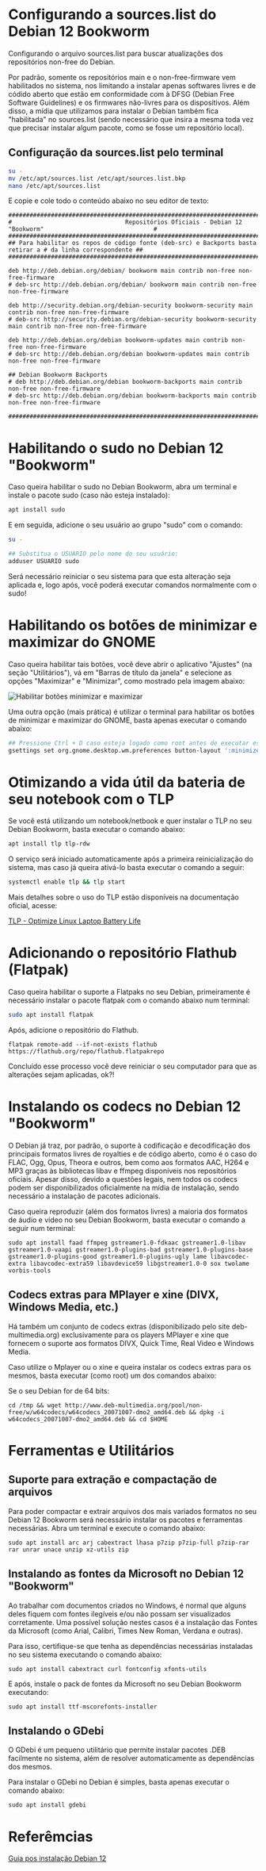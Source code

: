 # Configurando a sources.list do Debian 12 Bookworm

Configurando o arquivo sources.list para buscar atualizações dos repositórios non-free do Debian.

Por padrão, somente os repositórios main e o non-free-firmware vem habilitados no sistema, nos limitando a instalar apenas softwares livres e de códido aberto que estão em conformidade com à DFSG (Debian Free Software Guidelines) e os firmwares não-livres para os dispositivos. Além disso, a mídia que utilizamos para instalar o Debian também fica "habilitada" no sources.list (sendo necessário que insira a mesma toda vez que precisar instalar algum pacote, como se fosse um repositório local).

## Configuração da sources.list pelo terminal

``` bash
su -
mv /etc/apt/sources.list /etc/apt/sources.list.bkp
nano /etc/apt/sources.list
```

E copie e cole todo o conteúdo abaixo no seu editor de texto:

```
#############################################################################################################
#                                Repositórios Oficiais - Debian 12 "Bookworm"                               #
#############################################################################################################
## Para habilitar os repos de código fonte (deb-src) e Backports basta retirar a # da linha correspondente ##
#############################################################################################################

deb http://deb.debian.org/debian/ bookworm main contrib non-free non-free-firmware
# deb-src http://deb.debian.org/debian/ bookworm main contrib non-free non-free-firmware

deb http://security.debian.org/debian-security bookworm-security main contrib non-free non-free-firmware
# deb-src http://security.debian.org/debian-security bookworm-security main contrib non-free non-free-firmware

deb http://deb.debian.org/debian bookworm-updates main contrib non-free non-free-firmware
# deb-src http://deb.debian.org/debian bookworm-updates main contrib non-free non-free-firmware

## Debian Bookworm Backports
# deb http://deb.debian.org/debian bookworm-backports main contrib non-free non-free-firmware
# deb-src http://deb.debian.org/debian bookworm-backports main contrib non-free non-free-firmware

##############################################################################################################
 ```

# Habilitando o sudo no Debian 12 "Bookworm"

Caso queira habilitar o sudo no Debian Bookworm, abra um terminal e instale o pacote sudo (caso não esteja instalado):

``` bash
apt install sudo
```

E em seguida, adicione o seu usuário ao grupo "sudo" com o comando:

``` bash
su -

## Substitua o USUARIO pelo nome do seu usuário:
adduser USUARIO sudo
```

Será necessário reiniciar o seu sistema para que esta alteração seja aplicada e, logo após, você poderá executar comandos normalmente com o sudo!

# Habilitando os botões de minimizar e maximizar do GNOME

Caso queira habilitar tais botões, você deve abrir o aplicativo "Ajustes" (na seção "Utilitários"), vá em "Barras de título da janela" e selecione as opções "Maximizar" e "Minimizar", como mostrado pela imagem abaixo:

![Habilitar botões minimizar e maximizar](assets/Habilitar-botoes-Minimizar-Maximizar-GNOME.webp)

Uma outra opção (mais prática) é utilizar o terminal para habilitar os botões de minimizar e maximizar do GNOME, basta apenas executar o comando abaixo:

``` bash
## Pressione Ctrl + D caso esteja logado como root antes de executar esse comando, ok?!
gsettings set org.gnome.desktop.wm.preferences button-layout ':minimize,maximize,close'
```

# Otimizando a vida útil da bateria de seu notebook com o TLP

Se você está utilizando um notebook/netbook e quer instalar o TLP no seu Debian Bookworm, basta executar o comando abaixo:

``` bash
apt install tlp tlp-rdw
```

O serviço será iniciado automaticamente após a primeira reinicialização do sistema, mas caso já queira ativá-lo basta executar o comando a seguir:

``` bash
systemctl enable tlp && tlp start
```

Mais detalhes sobre o uso do TLP estão disponíveis na documentação oficial, acesse:

[TLP - Optimize Linux Laptop Battery Life](https://linrunner.de/tlp/)

# Adicionando o repositório Flathub (Flatpak)

Caso queira habilitar o suporte a Flatpaks no seu Debian, primeiramente é necessário instalar o pacote flatpak com o comando abaixo num terminal:

``` bash
sudo apt install flatpak
```

Após, adicione o repositório do Flathub.

    flatpak remote-add --if-not-exists flathub https://flathub.org/repo/flathub.flatpakrepo

Concluído esse processo você deve reiniciar o seu computador para que as alterações sejam aplicadas, ok?!

# Instalando os codecs no Debian 12 "Bookworm"

O Debian já traz, por padrão, o suporte à codificação e decodificação dos principais formatos livres de royalties e de código aberto, como é o caso do FLAC, Ogg, Opus, Theora e outros, bem como aos formatos AAC, H264 e MP3 graças às bibliotecas libav e ffmpeg disponíveis nos repositórios oficiais. Apesar disso, devido a questões legais, nem todos os codecs podem ser disponibilizados oficialmente na mídia de instalação, sendo necessário a instalação de pacotes adicionais.

Caso queira reproduzir (além dos formatos livres) a maioria dos formatos de áudio e vídeo no seu Debian Bookworm, basta executar o comando a seguir num terminal:

    sudo apt install faad ffmpeg gstreamer1.0-fdkaac gstreamer1.0-libav gstreamer1.0-vaapi gstreamer1.0-plugins-bad gstreamer1.0-plugins-base gstreamer1.0-plugins-good gstreamer1.0-plugins-ugly lame libavcodec-extra libavcodec-extra59 libavdevice59 libgstreamer1.0-0 sox twolame vorbis-tools

## Codecs extras para MPlayer e xine (DIVX, Windows Media, etc.)

Há também um conjunto de codecs extras (disponibilizado pelo site deb-multimedia.org) exclusivamente para os players MPlayer e xine que fornecem o suporte aos formatos DIVX, Quick Time, Real Video e Windows Media.

Caso utilize o Mplayer ou o xine e queira instalar os codecs extras para os mesmos, basta executar (como root) um dos comandos abaixo:

Se o seu Debian for de 64 bits:

    cd /tmp && wget http://www.deb-multimedia.org/pool/non-free/w/w64codecs/w64codecs_20071007-dmo2_amd64.deb && dpkg -i w64codecs_20071007-dmo2_amd64.deb && cd $HOME

# Ferramentas e Utilitários

## Suporte para extração e compactação de arquivos

Para poder compactar e extrair arquivos dos mais variados formatos no seu Debian 12 Bookworm será necessário instalar os pacotes e ferramentas necessárias. Abra um terminal e execute o comando abaixo:

    sudo apt install arc arj cabextract lhasa p7zip p7zip-full p7zip-rar rar unrar unace unzip xz-utils zip

## Instalando as fontes da Microsoft no Debian 12 "Bookworm"

Ao trabalhar com documentos criados no Windows, é normal que alguns deles fiquem com fontes ilegíveis e/ou não possam ser visualizados corretamente. Uma possível solução nestes casos é a instalação das Fontes da Microsoft (como Arial, Calibri, Times New Roman, Verdana e outras).

Para isso, certifique-se que tenha as dependências necessárias instaladas no seu sistema executando o comando abaixo:

    sudo apt install cabextract curl fontconfig xfonts-utils

E após, instale o pack de fontes da Microsoft no seu Debian Bookworm executando:

    sudo apt install ttf-mscorefonts-installer

## Instalando o GDebi

O GDebi é um pequeno utilitário que permite instalar pacotes .DEB facilmente no sistema, além de resolver automaticamente as dependências dos mesmos.

Para instalar o GDebi no Debian é simples, basta apenas executar o comando abaixo:

    sudo apt install gdebi

# Referêmcias

[Guia pos instalação Debian 12](https://www.blogopcaolinux.com.br/2023/06/Guia-pos-instalacao-Debian-12-Bookworm.html)